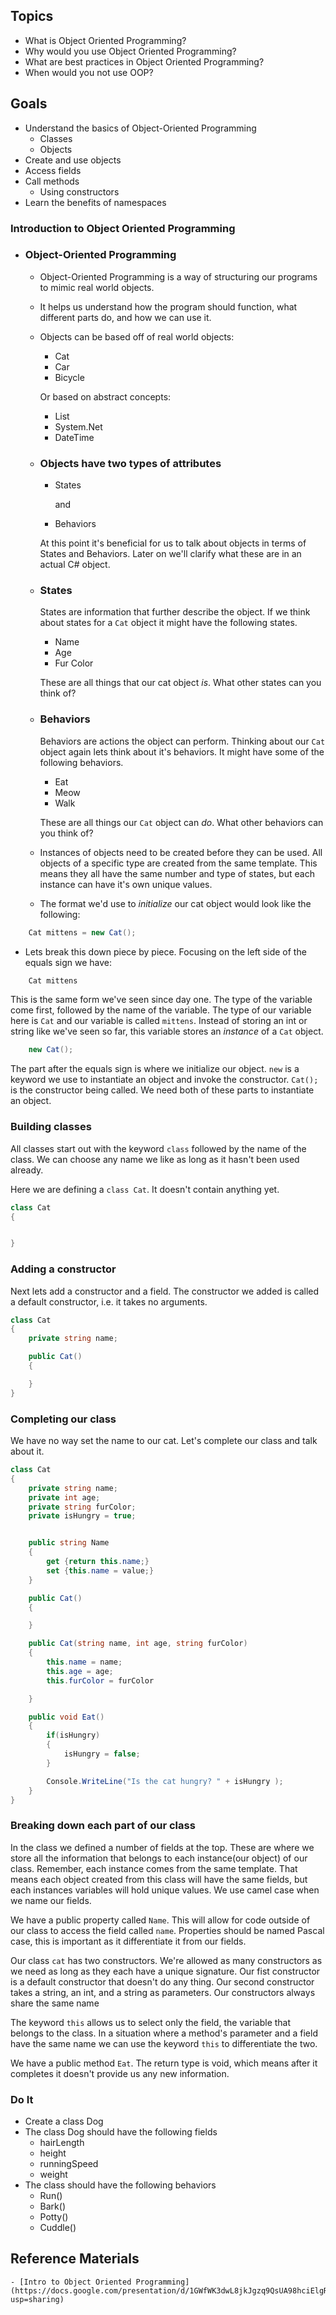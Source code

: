## Topics
 - What is Object Oriented Programming?
 - Why would you use Object Oriented Programming?
 - What are best practices in Object Oriented Programming?
 - When would you not use OOP?

## Goals
 - Understand the basics of Object-Oriented Programming
    - Classes
    - Objects
 - Create and use objects
 - Access fields
 - Call methods
    - Using constructors
 - Learn the benefits of namespaces
 

### Introduction to Object Oriented Programming

- ### Object-Oriented Programming
    - Object-Oriented Programming is a way of structuring our programs to mimic real world objects.
    - It helps us understand how the program should function, what different parts do, and how we can use it.
    - Objects can be based off of real world objects:
        - Cat
        - Car
        - Bicycle

        Or based on abstract concepts:
        - List
        - System.Net
        - DateTime
    - ### Objects have two types of attributes
        - States
        
            and

        - Behaviors 
        
        At this point it's beneficial for us to talk about objects in terms of States and Behaviors. Later on we'll clarify what these are in an actual C# object.


    - ### States 
      States are information that further describe the object. If we think about states for a `Cat` object it might have the following states.
        - Name
        - Age
        - Fur Color
    
        These are all things that our cat object _is_. What other states can you think of?

    - ### Behaviors
        Behaviors are actions the object can perform. Thinking about our `Cat` object again lets think about it's behaviors. It might have some of the following behaviors.
        - Eat 
        - Meow
        - Walk

        These are all things our `Cat` object can _do_. What other behaviors can you think of?
    
    - Instances of objects need to be created before they can be used. All objects of a specific type are created from the same template. This means they all have the same number and type of states, but each instance can have it's own unique values.
    
    - The format we'd use to _initialize_ our cat object would look like the following:
```csharp
    Cat mittens = new Cat();
```
-  Lets break this down piece by piece. Focusing on the left side of the equals sign we have:
```csharp 
    Cat mittens 
```
This is the same form we've seen since day one. The type of the variable come first, followed by the name of the variable. The type of our variable here is `Cat` and our variable is called `mittens`. Instead of storing an int or string like we've seen so far, this variable stores an _instance_ of a `Cat` object.

```csharp 
    new Cat(); 
```
The part after the equals sign is where we initialize our object. `new` is a keyword we use to instantiate an object and invoke the constructor. `Cat();` is the constructor being called. We need both of these parts to instantiate an object. 

### Building classes
All classes start out with the keyword `class` followed by the name of the class. We can choose any name we like as long as it hasn't been used already.

Here we are defining a `class Cat`. It doesn't contain anything yet.
```csharp
class Cat
{


}

```

### Adding a constructor
Next lets add a constructor and a field. The constructor we added is called a default constructor, i.e. it takes no arguments.

```csharp
class Cat
{
    private string name;

    public Cat()
    {

    }
}

```

### Completing our class
We have no way set the name to our cat. Let's complete our class and talk about it.

```csharp
class Cat
{
    private string name;
    private int age;
    private string furColor;
    private isHungry = true;


    public string Name
    {
        get {return this.name;}
        set {this.name = value;}
    }

    public Cat()
    {

    }

    public Cat(string name, int age, string furColor)
    {
        this.name = name;
        this.age = age;
        this.furColor = furColor

    }

    public void Eat()
    {
        if(isHungry)
        {
            isHungry = false;
        }

        Console.WriteLine("Is the cat hungry? " + isHungry );
    }
}
```
### Breaking down each part of our class
In the class we defined a number of fields at the top. These are where we store all the information that belongs to each instance(our object) of our class. Remember, each instance comes from the same template. That means each object created from this class will have the same fields, but each instances variables will hold unique values. We use camel case when we name our fields.

We have a public property called `Name`. This will allow for code outside of our class to access the field called `name`.  Properties should be named Pascal case, this is important as it differentiate it from our fields.

Our class `cat` has two constructors. We're allowed as many constructors as we need as long as they each have a unique signature. Our fist constructor is a default constructor that doesn't do any thing. Our second constructor takes a string, an int, and a string as parameters. Our constructors always share the same name 

The keyword `this` allows us to select only the field, the variable that belongs to the class. In a situation where a method's parameter and a field have the same name we can use the keyword `this` to differentiate the two.

We have a public method `Eat`. The return type is void, which means after it completes it doesn't provide us any new information.

### Do It
 - Create a class Dog
 - The class Dog should have the following fields
   - hairLength
   - height
   - runningSpeed
   - weight
 - The class should have the following behaviors
   - Run()
   - Bark()
   - Potty()
   - Cuddle()

  ## Reference Materials
    - [Intro to Object Oriented Programming](https://docs.google.com/presentation/d/1GWfWK3dwL8jkJgzq9QsUA98hciElgRdCNJ68B_csOLw/edit?usp=sharing)


